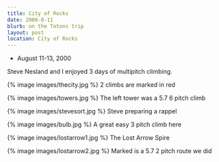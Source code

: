 ```yaml
---
title: City of Rocks
date: 2000-8-11
blurb: on the Tetons trip
layout: post
location: City of Rocks
---
```


* August 11-13, 2000

Steve Nesland and I enjoyed 3 days of multipitch climbing.

{% image images/thecity.jpg %}
2 climbs are marked in red

{% image images/towers.jpg %}
The left tower was a 5.7 6 pitch climb

{% image images/stevesort.jpg %}
Steve preparing a rappel

{% image images/bulb.jpg %}
A great easy 3 pitch climb here

{% image images/lostarrow1.jpg %}
The Lost Arrow Spire

{% image images/lostarrow2.jpg %}
Marked is a 5.7 2 pitch route we did

